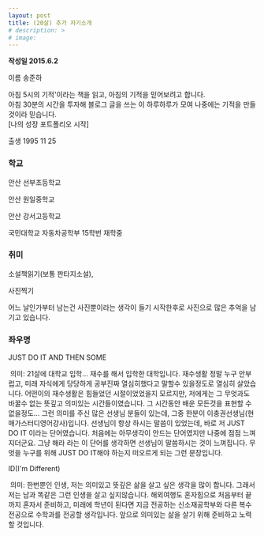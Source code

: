 ```yaml
---
layout: post
title: (20살) 추가 자기소개
# description: >
# image: 
---
```



**작성일 2015.6.2**

 

이름 송준하

아침 5시의 기적'이라는 책을 읽고, 아침의 기적을 믿어보려고 합니다.   
아침 30분의 시간을 투자해 블로그 글을 쓰는 이 하루하루가 모여 나중에는 기적을 만들것이라 믿습니다.   
[나의 성장 포트폴리오 시작]   
 

출생 1995 11 25

 

### **학교**

안산 선부초등학교 

안산 원일중학교

안산 강서고등학교

국민대학교 자동차공학부 15학번 재학중

 

### **취미**

소설책읽기(보통 판타지소설), 

사진찍기

어느 날인가부터 남는건 사진뿐이라는 생각이 들기 시작한후로 사진으로 많은 추억을 남기고      있습니다.

 

 

### **좌우명**

JUST DO IT AND THEN SOME

​        의미: 21살에 대학교 입학... 재수를 해서 입학한 대학입니다. 재수생활 정말 누구 안부럽고, 미래 자식에게 당당하게 공부진짜 열심히했다고 말할수 있을정도로 열심히 살았습니다. 어떤이의 재수생활은 힘들었던 시절이었었을지 모르지만, 저에게는 그 무엇과도 바꿀수 없는 뜻깊고 의미있는 시간들이였습니다. 그 시간동안 배운 모든것을 표현할 수 없을정도... 그런 의미를 주신 많은 선생님 분들이 있는데, 그중 한분이 이충권선생님(현 매가스터디영어강사)입니다. 선생님이 항상 하시는 말씀이 있었는데, 바로 저 JUST DO IT 이라는 단어였습니다. 처음에는 아무생각이 안드는 단어였지만 나중에 점점 느껴지더군요. 그냥 해라 라는 이 단어를 생각하면 선생님이 말씀하시는 것이 느껴집니다. 무엇을 누구를 위해 JUST DO IT해야 하는지 떠오르게 되는 그런 문장입니다. 



ID(I'm Different)

​        의미: 한번뿐인 인생, 저는 의미있고 뜻깊은 삶을 살고 싶은 생각을 많이 합니다. 그래서 저는 남과 똑같은 그런 인생을 살고 싶지않습니다. 해외여행도 혼자힘으로 처음부터 끝까지 혼자서 준비하고, 미래에 학년이 된다면 지금 전공하는 신소재공학부와 다른 복수전공으로 수학과를 전공할 생각입니다. 앞으로 의미있는 삶을 살기 위해 준비하고 노력할 것입니다.